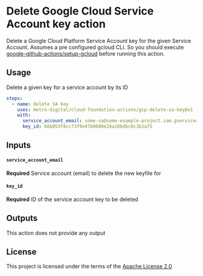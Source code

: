 # Delete Google Cloud Service Account key action

Delete a Google Cloud Platform Service Account key for the given Service Account. Assumes a pre configured gcloud CLI.
So you should execute [google-github-actions/setup-gcloud][1] before running this action.

## Usage

Delete a given key for a service account by its ID
```yaml
steps:
  - name: Delete SA key
    uses: metro-digital/cloud-foundation-actions/gcp-delete-sa-key@v1
    with:
      service_account_email: some-sa@some-example-project.iam.gserviceaccount.com
      key_id: 66b053f4cc73f9e47b9680e24a10bdbc0c3b1a75
```

## Inputs

#### `service_account_email`
**Required** Service account (email) to delete the new keyfile for

#### `key_id`
**Required** ID of the service account key to be deleted

## Outputs

This action does not provide any output

## License

This project is licensed under the terms of the [Apache License 2.0](../LICENSE)

[1]: https://github.com/google-github-actions/setup-gcloud
